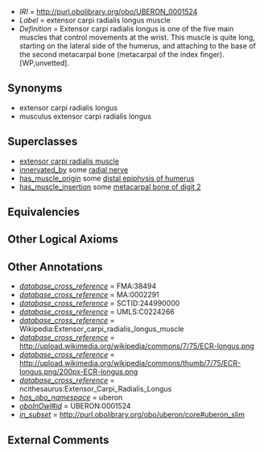  * *IRI* = http://purl.obolibrary.org/obo/UBERON_0001524
 * *Label* = extensor carpi radialis longus muscle
 * *Definition* = Extensor carpi radialis longus is one of the five main muscles that control movements at the wrist. This muscle is quite long, starting on the lateral side of the humerus, and attaching to the base of the second metacarpal bone (metacarpal of the index finger). [WP,unvetted].

## Synonyms

 * extensor carpi radialis longus
 * musculus extensor carpi radialis longus

## Superclasses

 * [extensor carpi radialis muscle](../../UBERON/67/UBERON_0011867.md)
 * [innervated_by](../../RO/05/RO_0002005.md) some [radial nerve](../../UBERON/92/UBERON_0001492.md)
 * [has_muscle_origin](../../RO/72/RO_0002372.md) some [distal epiphysis of humerus](../../UBERON/04/UBERON_0004404.md)
 * [has_muscle_insertion](../../RO/73/RO_0002373.md) some [metacarpal bone of digit 2](../../UBERON/46/UBERON_0003646.md)

## Equivalencies


## Other Logical Axioms


## Other Annotations

 * *[database_cross_reference](../../ef/oboInOwl#hasDbXref.md)* = FMA:38494
 * *[database_cross_reference](../../ef/oboInOwl#hasDbXref.md)* = MA:0002291
 * *[database_cross_reference](../../ef/oboInOwl#hasDbXref.md)* = SCTID:244990000
 * *[database_cross_reference](../../ef/oboInOwl#hasDbXref.md)* = UMLS:C0224266
 * *[database_cross_reference](../../ef/oboInOwl#hasDbXref.md)* = Wikipedia:Extensor_carpi_radialis_longus_muscle
 * *[database_cross_reference](../../ef/oboInOwl#hasDbXref.md)* = http://upload.wikimedia.org/wikipedia/commons/7/75/ECR-longus.png
 * *[database_cross_reference](../../ef/oboInOwl#hasDbXref.md)* = http://upload.wikimedia.org/wikipedia/commons/thumb/7/75/ECR-longus.png/200px-ECR-longus.png
 * *[database_cross_reference](../../ef/oboInOwl#hasDbXref.md)* = ncithesaurus:Extensor_Carpi_Radialis_Longus
 * *[has_obo_namespace](../../ce/oboInOwl#hasOBONamespace.md)* = uberon
 * *[oboInOwl#id](../../id/oboInOwl#id.md)* = UBERON:0001524
 * *[in_subset](../../et/oboInOwl#inSubset.md)* = http://purl.obolibrary.org/obo/uberon/core#uberon_slim

## External Comments

